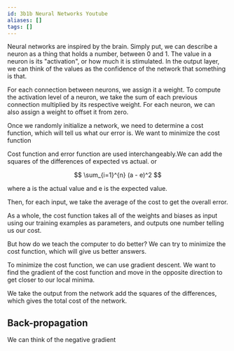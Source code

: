 ```yaml
---
id: 3b1b Neural Networks Youtube
aliases: []
tags: []
---
```


Neural networks are inspired by the brain. Simply put, we can describe a neuron as a thing that holds a number, between 0 and 1. The value in a neuron is its "activation", or how much it is stimulated. In the output layer, we can think of the values as the confidence of the network that something is that.

For each connection between neurons, we assign it a weight. To compute the activation level of a neuron, we take the sum of each previous connection multiplied by its respective weight. For each neuron, we can also assign a weight to offset it from zero.

Once we randomly initialize a network, we need to determine a cost function, which will tell us what our error is. We want to minimize the cost function

Cost function and error function are used interchangeably.We can add the squares of the differences of expected vs actual. or

$$
\sum_{i=1}^{n} (a - e)^2
$$

where a is the actual value and e is the expected value.

Then, for each input, we take the average of the cost to get the overall error.

As a whole, the cost function takes all of the weights and biases as input using our training examples as parameters, and outputs one number telling us our cost.

But how do we teach the computer to do better? We can try to minimize the cost function, which will give us better answers.

To minimize the cost function, we can use gradient descent. We want to find the gradient of the cost function and move in the opposite direction to get closer to our local minima.

We take the output from the network add the squares of the differences, which gives the total cost of the network.

## Back-propagation

We can think of the negative gradient
